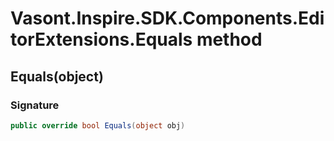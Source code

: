 # Vasont.Inspire.SDK.Components.EditorExtensions.Equals method
## Equals(object)
### Signature
```csharp
public override bool Equals(object obj)
```
